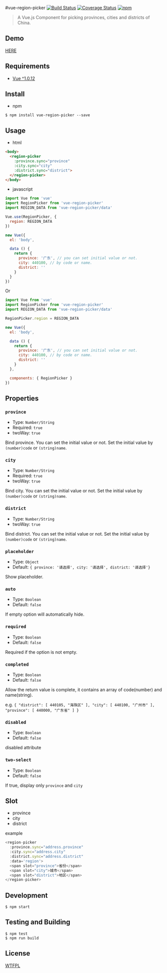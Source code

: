 #vue-region-picker
[![Build Status](https://travis-ci.org/QingWei-Li/vue-region-picker.svg)](https://travis-ci.org/QingWei-Li/vue-region-picker)
[![Coverage Status](https://coveralls.io/repos/QingWei-Li/vue-region-picker/badge.svg?branch=master&service=github)](https://coveralls.io/github/QingWei-Li/vue-region-picker?branch=master)
[![npm](https://img.shields.io/npm/v/vue-region-picker.svg?maxAge=2592000)](https://www.npmjs.com/package/vue-region-picker)

> A Vue.js Component for picking provinces, cities and districts of China.

## Demo
[HERE](http://qingwei-li.github.io/vue-region-picker/demo.html)

## Requirements
- [Vue ^1.0.12](https://github.com/vuejs/vue)

## Install
- npm

```shell
$ npm install vue-region-picker --save
```

## Usage

- html

```html
<body>
  <region-picker
    :province.sync="province"
    :city.sync="city"
    :district.sync="district">
  </region-picker>
</body>
```

- javascript

```javascript
import Vue from 'vue'
import RegionPicker from 'vue-region-picker'
import REGION_DATA from 'vue-region-picker/data'

Vue.use(RegionPicker, {
  region: REGION_DATA
})

new Vue({
  el: 'body',

  data () {
    return {
      province: '广东', // you can set initial value or not.
      city: 440100, // by code or name.
      district: ''
    }
  }
})
```

Or

```javascript
import Vue from 'vue'
import RegionPicker from 'vue-region-picker'
import REGION_DATA from 'vue-region-picker/data'

RegionPicker.region = REGION_DATA

new Vue({
  el: 'body',

  data () {
    return {
      province: '广东', // you can set initial value or not.
      city: 440100, // by code or name.
      district: ''
    }
  },

  components: { RegionPicker }
})
```

## Properties
### `province`
- Type: `Number/String`
- Required: `true`
- twoWay: `true`

Bind province. You can set the initial value or not. Set the initial value by `(number)code` or `(string)name`.

### `city`
- Type: `Number/String`
- Required: `true`
- twoWay: `true`

Bind city. You can set the initial value or not. Set the initial value by `(number)code` or `(string)name`.

### `district`
- Type: `Number/String`
- twoWay: `true`

Bind district. You can set the initial value or not. Set the initial value by `(number)code` or `(string)name`.

### `placeholder`
- Type: `Object`
- Default: `{ province: '请选择', city: '请选择', district: '请选择'}`

Show placeholder.

### `auto`
- Type: `Boolean`
- Default: `false`

If empty option will automatically hide.

### `required`
- Type: `Boolean`
- Default: `false`

Required if the option is not empty.

### `completed`
- Type: `Boolean`
- Default: `false`

Allow the return value is complete, it contains an array of code(number) and name(string).

e.g. `{ "district": [ 440105, "海珠区" ], "city": [ 440100, "广州市" ], "province": [ 440000, "广东省" ] }`

### `disabled`
- Type: `Boolean`
- Default: `false`

disabled attribute

### `two-select`
- Type: `Boolean`
- Default: `false`

If true, display only `province` and `city`

## Slot
- province
- city
- district

example
```javascript
<region-picker
  :province.sync="address.province"
  :city.sync="address.city"
  :district.sync="address.district"
  :data='region'>
  <span slot="province">省份</span>
  <span slot="city">城市</span>
  <span slot="district">地区</span>
</region-picker>
```

## Development
```shell
$ npm start
```

## Testing and Building

```shell
$ npm test
$ npm run build
```

## License
[WTFPL](https://github.com/QingWei-Li/vue-region-picker/blob/master/LICENSE)
